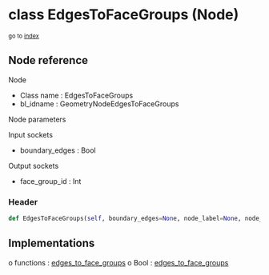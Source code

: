 # class EdgesToFaceGroups (Node)

<sub>go to [index](/docs/index.md)</sub>

## Node reference

Node
 - Class name : EdgesToFaceGroups
 - bl_idname : GeometryNodeEdgesToFaceGroups

Node parameters

Input sockets
 - boundary_edges : Bool

Output sockets
 - face_group_id : Int

### Header

``` python
def EdgesToFaceGroups(self, boundary_edges=None, node_label=None, node_color=None):
```

## Implementations

o functions : [edges_to_face_groups](/docs/classes/edges_to_face_groups.md)
o Bool : [edges_to_face_groups](/docs/classes/edges_to_face_groups.md) 


